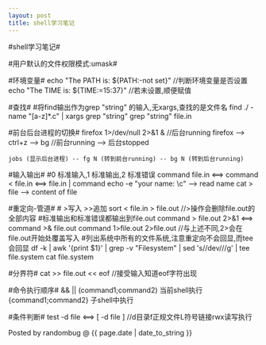 ```yaml
---
layout: post 
title: shell学习笔记 
---
```


#shell学习笔记#

#用户默认的文件权限模式:umask#

#环境变量#
	echo "The PATH is: ${PATH:-not set}"	//判断环境变量是否设置
	echo "The TIME is: ${TIME:=15:37}"	//若未设置,顺便赋值

#查找#
	#将find输出作为grep "string" 的输入,无xargs,查找的是文件名
	find ./ -name "[a-z]*.c" | xargs grep "string"
	grep "string" file.in

#前台后台进程的切换#
	firefox 1>/dev/null 2>&1 &	//后台running
	firefox --> ctrl+z --> bg	//前台running --> 后台stopped

	jobs (显示后台进程) -- fg N (转到前台running) -- bg N (转到后台running)

#输入输出#
	#0 标准输入,1 标准输出,2 标准错误
	command file.in <==> command < file.in <==> file.in | command
	echo -e "your name: \c" --> read name
	cat > file --> content of file<ctrl-d>

#重定向-管道#
	# >写入 >>追加
	sort < file.in > file.out	//>操作会删除file.out的全部内容
	#标准输出和标准错误都输出到file.out
	command > file.out 2>&1 <==> command >& file.out
	command 1>file.out 2>file.out	//与上述不同,2>会在file.out开始处覆盖写入
	#列出系统中所有的文件系统,注意重定向不会回显,而tee会回显
	df -k | awk '{print $1}' | grep -v "Filesystem" | sed 's/\/dev\///g' | tee file.system
	cat file.system

#分界符#
	cat >> file.out << eof		//接受输入知道eof字符出现

#命令执行顺序#
	&&  ||
	(command1;command2) 当前shell执行
	{command1;command2} 子shell中执行

#条件判断#
	test -d file <==> [ -d file ]	//d目录f正规文件L符号链接rwx读写执行


Posted by randombug @ {{ page.date | date_to_string }}
